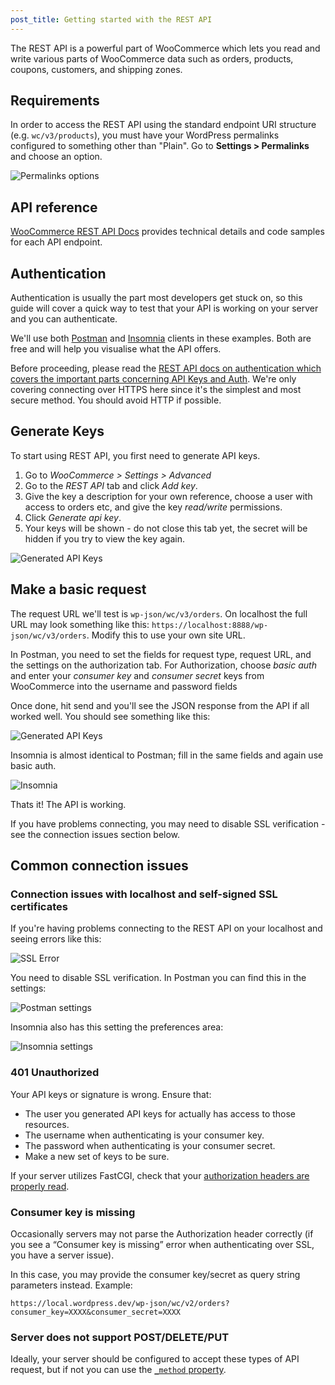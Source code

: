 ```yaml
---
post_title: Getting started with the REST API
---
```


The REST API is a powerful part of WooCommerce which lets you read and write various parts of WooCommerce data such as orders, products, coupons, customers, and shipping zones.

## Requirements

In order to access the REST API using the standard endpoint URI structure (e.g. `wc/v3/products`), you must have your WordPress permalinks configured to something other than "Plain". Go to **Settings > Permalinks** and choose an option.

![Permalinks options](_media/permalinks.webp)

## API reference

[WooCommerce REST API Docs](https://woocommerce.github.io/woocommerce-rest-api-docs/) provides technical details and code samples for each API endpoint.

## Authentication

Authentication is usually the part most developers get stuck on, so this guide will cover a quick way to test that your API is working on your server and you can authenticate.

We'll use both [Postman](https://www.getpostman.com/) and [Insomnia](https://insomnia.rest/) clients in these examples. Both are free and will help you visualise what the API offers.

Before proceeding, please read the [REST API docs on authentication which covers the important parts concerning API Keys and Auth](https://woocommerce.github.io/woocommerce-rest-api-docs/#authentication). We're only covering connecting over HTTPS here since it's the simplest and most secure method. You should avoid HTTP if possible.

## Generate Keys

To start using REST API, you first need to generate API keys.

1. Go to *WooCommerce > Settings > Advanced*
2. Go to the *REST API* tab and click *Add key*.
3. Give the key a description for your own reference, choose a user with access to orders etc, and give the key *read/write* permissions.
4. Click *Generate api key*.
5. Your keys will be shown - do not close this tab yet, the secret will be hidden if you try to view the key again.

![Generated API Keys](_media/keys.png)

## Make a basic request

The request URL we'll test is `wp-json/wc/v3/orders`. On localhost the full URL may look something like this: `https://localhost:8888/wp-json/wc/v3/orders`. Modify this to use your own site URL.

In Postman, you need to set the fields for request type, request URL, and the settings on the authorization tab. For Authorization, choose *basic auth* and enter your *consumer key* and *consumer secret* keys from WooCommerce into the username and password fields

Once done, hit send and you'll see the JSON response from the API if all worked well. You should see something like this:

![Generated API Keys](_media/postman.png)

Insomnia is almost identical to Postman; fill in the same fields and again use basic auth.

![Insomnia](_media/insomnia.png)

Thats it! The API is working.

If you have problems connecting, you may need to disable SSL verification - see the connection issues section below.

## Common connection issues

### Connection issues with localhost and self-signed SSL certificates

If you're having problems connecting to the REST API on your localhost and seeing errors like this:

![SSL Error](_media/sslerror.png)

You need to disable SSL verification. In Postman you can find this in the settings:

![Postman settings](_media/postman-ssl.png)

Insomnia also has this setting the preferences area:

![Insomnia settings](_media/insomnia-ssl.png)

### 401 Unauthorized

Your API keys or signature is wrong. Ensure that:

- The user you generated API keys for actually has access to those resources.
- The username when authenticating is your consumer key.
- The password when authenticating is your consumer secret.
- Make a new set of keys to be sure.

If your server utilizes FastCGI, check that your [authorization headers are properly read](https://web.archive.org/web/20230330133128/https://support.metalocator.com/en/articles/1654091-wp-json-basic-auth-with-fastcgi).

### Consumer key is missing

Occasionally servers may not parse the Authorization header correctly (if you see a “Consumer key is missing” error when authenticating over SSL, you have a server issue).

In this case, you may provide the consumer key/secret as query string parameters instead. Example:

```text
https://local.wordpress.dev/wp-json/wc/v2/orders?consumer_key=XXXX&consumer_secret=XXXX
```

### Server does not support POST/DELETE/PUT

Ideally, your server should be configured to accept these types of API request, but if not you can use the [`_method` property](https://developer.wordpress.org/rest-api/using-the-rest-api/global-parameters/#_method-or-x-http-method-override-header).
